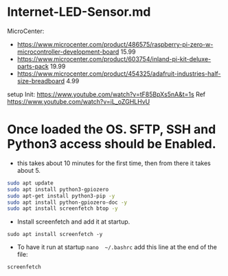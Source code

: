 # Internet-LED-Sensor.md
MicroCenter:
* https://www.microcenter.com/product/486575/raspberry-pi-zero-w-microcontroller-development-board 15.99
* https://www.microcenter.com/product/603754/inland-pi-kit-deluxe-parts-pack 19.99
* https://www.microcenter.com/product/454325/adafruit-industries-half-size-breadboard 4.99

setup Init: https://www.youtube.com/watch?v=tF85BpXs5nA&t=1s
Ref https://www.youtube.com/watch?v=iL_oZGHLHvU



# Once loaded the OS. SFTP, SSH and Python3 access should be Enabled.
- this takes about 10 minutes for the first time, then from there it takes about 5.
```bash
sudo apt update
sudo apt install python3-gpiozero
sudo apt-get install python3-pip -y
sudo apt install python-gpiozero-doc -y
sudo apt install screenfetch btop -y
```

* Install screenfetch and add it at startup.
```
sudo apt install screenfetch -y
```

* To have it run at startup
```nano  ~/.bashrc```
add this line at the end of the file:
```
screenfetch
```
